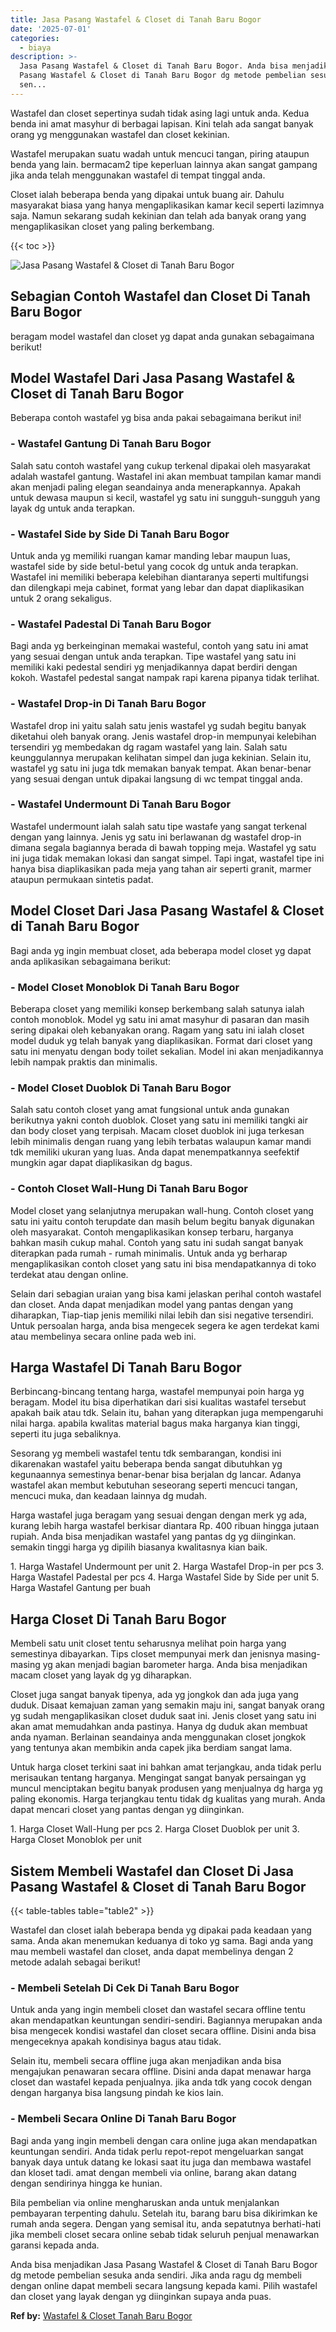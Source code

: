 ```yaml
---
title: Jasa Pasang Wastafel & Closet di Tanah Baru Bogor
date: '2025-07-01'
categories:
  - biaya
description: >-
  Jasa Pasang Wastafel & Closet di Tanah Baru Bogor. Anda bisa menjadikan Jasa
  Pasang Wastafel & Closet di Tanah Baru Bogor dg metode pembelian sesuka anda
  sen...
---
```


Wastafel dan closet sepertinya sudah tidak asing lagi untuk anda. Kedua benda ini amat masyhur di berbagai lapisan. Kini telah ada sangat banyak orang yg menggunakan wastafel dan closet kekinian.

Wastafel merupakan suatu wadah untuk mencuci tangan, piring ataupun benda yang lain. bermacam2 tipe keperluan lainnya akan sangat gampang jika anda telah menggunakan wastafel di tempat tinggal anda.

Closet ialah beberapa benda yang dipakai untuk buang air. Dahulu masyarakat biasa yang hanya mengaplikasikan kamar kecil seperti lazimnya saja. Namun sekarang sudah kekinian dan telah ada banyak orang yang mengaplikasikan closet yang paling berkembang.

{{< toc >}}

![Jasa Pasang Wastafel & Closet di Tanah Baru Bogor](/images/wastafel-closet-murah54.png)

## Sebagian Contoh Wastafel dan Closet Di Tanah Baru Bogor

beragam model wastafel dan closet yg dapat anda gunakan sebagaimana berikut!

## Model Wastafel Dari Jasa Pasang Wastafel & Closet di Tanah Baru Bogor

Beberapa contoh wastafel yg bisa anda pakai sebagaimana berikut ini!

### \- Wastafel Gantung Di Tanah Baru Bogor

Salah satu contoh wastafel yang cukup terkenal dipakai oleh masyarakat adalah wastafel gantung. Wastafel ini akan membuat tampilan kamar mandi akan menjadi paling elegan seandainya anda menerapkannya. Apakah untuk dewasa maupun si kecil, wastafel yg satu ini sungguh-sungguh yang layak dg untuk anda terapkan.

### \- Wastafel Side by Side Di Tanah Baru Bogor

Untuk anda yg memiliki ruangan kamar manding lebar maupun luas, wastafel side by side betul-betul yang cocok dg untuk anda terapkan. Wastafel ini memiliki beberapa kelebihan diantaranya seperti multifungsi dan dilengkapi meja cabinet, format yang lebar dan dapat diaplikasikan untuk 2 orang sekaligus.

### \- Wastafel Padestal Di Tanah Baru Bogor

Bagi anda yg berkeinginan memakai wasteful, contoh yang satu ini amat yang sesuai dengan untuk anda terapkan. Tipe wastafel yang satu ini memiliki kaki pedestal sendiri yg menjadikannya dapat berdiri dengan kokoh. Wastafel pedestal sangat nampak rapi karena pipanya tidak terlihat.

### \- Wastafel Drop-in Di Tanah Baru Bogor

Wastafel drop ini yaitu salah satu jenis wastafel yg sudah begitu banyak diketahui oleh banyak orang. Jenis wastafel drop-in mempunyai kelebihan tersendiri yg membedakan dg ragam wastafel yang lain. Salah satu keunggulannya merupakan kelihatan simpel dan juga kekinian. Selain itu, wastafel yg satu ini juga tdk memakan banyak tempat. Akan benar-benar yang sesuai dengan untuk dipakai langsung di wc tempat tinggal anda.

### \- Wastafel Undermount Di Tanah Baru Bogor

Wastafel undermount ialah salah satu tipe wastafe yang sangat terkenal dengan yang lainnya. Jenis yg satu ini berlawanan dg wastafel drop-in dimana segala bagiannya berada di bawah topping meja. Wastafel yg satu ini juga tidak memakan lokasi dan sangat simpel. Tapi ingat, wastafel tipe ini hanya bisa diaplikasikan pada meja yang tahan air seperti granit, marmer ataupun permukaan sintetis padat.

## Model Closet Dari Jasa Pasang Wastafel & Closet di Tanah Baru Bogor

Bagi anda yg ingin membuat closet, ada beberapa model closet yg dapat anda aplikasikan sebagaimana berikut:

### \- Model Closet Monoblok Di Tanah Baru Bogor

Beberapa closet yang memiliki konsep berkembang salah satunya ialah contoh monoblok. Model yg satu ini amat masyhur di pasaran dan masih sering dipakai oleh kebanyakan orang. Ragam yang satu ini ialah closet model duduk yg telah banyak yang diaplikasikan. Format dari closet yang satu ini menyatu dengan body toilet sekalian. Model ini akan menjadikannya lebih nampak praktis dan minimalis.

### \- Model Closet Duoblok Di Tanah Baru Bogor

Salah satu contoh closet yang amat fungsional untuk anda gunakan berikutnya yakni contoh duoblok. Closet yang satu ini memiliki tangki air dan body closet yang terpisah. Macam closet duoblok ini juga terkesan lebih minimalis dengan ruang yang lebih terbatas walaupun kamar mandi tdk memiliki ukuran yang luas. Anda dapat menempatkannya seefektif mungkin agar dapat diaplikasikan dg bagus.

### \- Contoh Closet Wall-Hung Di Tanah Baru Bogor

Model closet yang selanjutnya merupakan wall-hung. Contoh closet yang satu ini yaitu contoh terupdate dan masih belum begitu banyak digunakan oleh masyarakat. Contoh mengaplikasikan konsep terbaru, harganya bahkan masih cukup mahal. Contoh yang satu ini sudah sangat banyak diterapkan pada rumah - rumah minimalis. Untuk anda yg berharap mengaplikasikan contoh closet yang satu ini bisa mendapatkannya di toko terdekat atau dengan online.

Selain dari sebagian uraian yang bisa kami jelaskan perihal contoh wastafel dan closet. Anda dapat menjadikan model yang pantas dengan yang diharapkan, Tiap-tiap jenis memiliki nilai lebih dan sisi negative tersendiri. Untuk persoalan harga, anda bisa mengecek segera ke agen terdekat kami atau membelinya secara online pada web ini.

## Harga Wastafel Di Tanah Baru Bogor

Berbincang-bincang tentang harga, wastafel mempunyai poin harga yg beragam. Model itu bisa diperhatikan dari sisi kualitas wastafel tersebut apakah baik atau tdk. Selain itu, bahan yang diterapkan juga mempengaruhi nilai harga. apabila kwalitas material bagus maka harganya kian tinggi, seperti itu juga sebaliknya.

Sesorang yg membeli wastafel tentu tdk sembarangan, kondisi ini dikarenakan wastafel yaitu beberapa benda sangat dibutuhkan yg kegunaannya semestinya benar-benar bisa berjalan dg lancar. Adanya wastafel akan membut kebutuhan seseorang seperti mencuci tangan, mencuci muka, dan keadaan lainnya dg mudah.

Harga wastafel juga beragam yang sesuai dengan dengan merk yg ada, kurang lebih harga wastafel berkisar diantara Rp. 400 ribuan hingga jutaan rupiah. Anda bisa menjadikan wastafel yang pantas dg yg diinginkan. semakin tinggi harga yg dipilih biasanya kwalitasnya kian baik.

1\. Harga Wastafel Undermount per unit 2. Harga Wastafel Drop-in per pcs 3. Harga Wastafel Padestal per pcs 4. Harga Wastafel Side by Side per unit 5. Harga Wastafel Gantung per buah

## Harga Closet Di Tanah Baru Bogor

Membeli satu unit closet tentu seharusnya melihat poin harga yang semestinya dibayarkan. Tips closet mempunyai merk dan jenisnya masing-masing yg akan menjadi bagian barometer harga. Anda bisa menjadikan macam closet yang layak dg yg diharapkan.

Closet juga sangat banyak tipenya, ada yg jongkok dan ada juga yang duduk. Disaat kemajuan zaman yang semakin maju ini, sangat banyak orang yg sudah mengaplikasikan closet duduk saat ini. Jenis closet yang satu ini akan amat memudahkan anda pastinya. Hanya dg duduk akan membuat anda nyaman. Berlainan seandainya anda menggunakan closet jongkok yang tentunya akan membikin anda capek jika berdiam sangat lama.

Untuk harga closet terkini saat ini bahkan amat terjangkau, anda tidak perlu merisaukan tentang harganya. Mengingat sangat banyak persaingan yg muncul menciptakan begitu banyak produsen yang menjualnya dg harga yg paling ekonomis. Harga terjangkau tentu tidak dg kualitas yang murah. Anda dapat mencari closet yang pantas dengan yg diinginkan.

1\. Harga Closet Wall-Hung per pcs 2. Harga Closet Duoblok per unit 3. Harga Closet Monoblok per unit

## Sistem Membeli Wastafel dan Closet Di Jasa Pasang Wastafel & Closet di Tanah Baru Bogor

{{< table-tables table="table2" >}}

Wastafel dan closet ialah beberapa benda yg dipakai pada keadaan yang sama. Anda akan menemukan keduanya di toko yg sama. Bagi anda yang mau membeli wastafel dan closet, anda dapat membelinya dengan 2 metode adalah sebagai berikut!

### \- Membeli Setelah Di Cek Di Tanah Baru Bogor

Untuk anda yang ingin membeli closet dan wastafel secara offline tentu akan mendapatkan keuntungan sendiri-sendiri. Bagiannya merupakan anda bisa mengecek kondisi wastafel dan closet secara offline. Disini anda bisa mengeceknya apakah kondisinya bagus atau tidak.

Selain itu, membeli secara offline juga akan menjadikan anda bisa mengajukan penawaran secara offline. Disini anda dapat menawar harga closet dan wastafel kepada penjualnya. jika anda tdk yang cocok dengan dengan harganya bisa langsung pindah ke kios lain.

### \- Membeli Secara Online Di Tanah Baru Bogor

Bagi anda yang ingin membeli dengan cara online juga akan mendapatkan keuntungan sendiri. Anda tidak perlu repot-repot mengeluarkan sangat banyak daya untuk datang ke lokasi saat itu juga dan membawa wastafel dan kloset tadi. amat dengan membeli via online, barang akan datang dengan sendirinya hingga ke hunian.

Bila pembelian via online mengharuskan anda untuk menjalankan pembayaran terpenting dahulu. Setelah itu, barang baru bisa dikirimkan ke rumah anda segera. Dengan yang semisal itu, anda sepatutnya berhati-hati jika membeli closet secara online sebab tidak seluruh penjual menawarkan garansi kepada anda.

Anda bisa menjadikan Jasa Pasang Wastafel & Closet di Tanah Baru Bogor dg metode pembelian sesuka anda sendiri. Jika anda ragu dg membeli dengan online dapat membeli secara langsung kepada kami. Pilih wastafel dan closet yang layak dengan yg diinginkan supaya anda puas.

**Ref by:** [Wastafel & Closet Tanah Baru Bogor](https://id.wikipedia.org/wiki/Wastafel)
